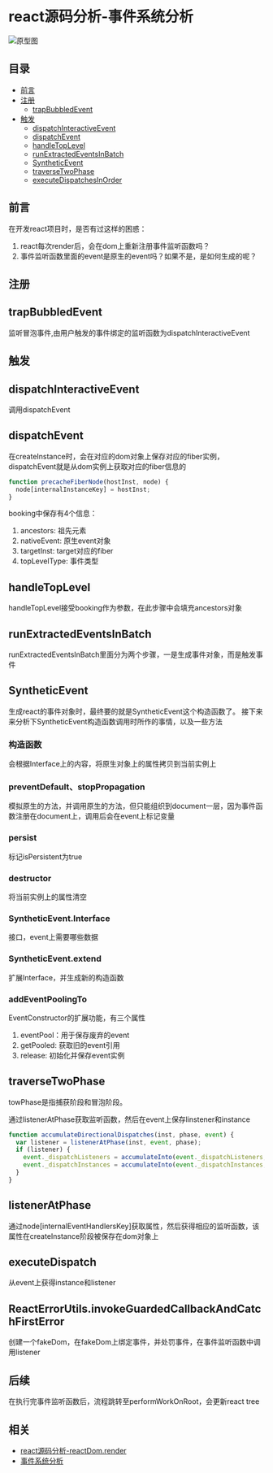 # react源码分析-事件系统分析
![原型图](https://raw.githubusercontent.com/luke93h/git-blog/master/imgs/event.png)

## 目录
- [前言](#前言)
- [注册](#注册)
  - [trapBubbledEvent](#trapBubbledEvent)
- [触发](#触发)
  - [dispatchInteractiveEvent](#dispatchInteractiveEvent)
  - [dispatchEvent](#dispatchEvent)
  - [handleTopLevel](#handleTopLevel)
  - [runExtractedEventsInBatch](#runExtractedEventsInBatch)
  - [SyntheticEvent](#SyntheticEvent)
  - [traverseTwoPhase](#traverseTwoPhase)
  - [executeDispatchesInOrder](#executeDispatchesInOrder)

## 前言

在开发react项目时，是否有过这样的困惑：
1. react每次render后，会在dom上重新注册事件监听函数吗？
2. 事件监听函数里面的event是原生的event吗？如果不是，是如何生成的呢？


## 注册

## trapBubbledEvent

监听冒泡事件,由用户触发的事件绑定的监听函数为dispatchInteractiveEvent

## 触发

## dispatchInteractiveEvent

调用dispatchEvent

## dispatchEvent

在createInstance时，会在对应的dom对象上保存对应的fiber实例，dispatchEvent就是从dom实例上获取对应的fiber信息的
```jsx
function precacheFiberNode(hostInst, node) {
  node[internalInstanceKey] = hostInst;
}
```

booking中保存有4个信息：
1. ancestors: 祖先元素
2. nativeEvent: 原生event对象
3. targetInst: target对应的fiber
4. topLevelType: 事件类型

## handleTopLevel

handleTopLevel接受booking作为参数，在此步骤中会填充ancestors对象

## runExtractedEventsInBatch

runExtractedEventsInBatch里面分为两个步骤，一是生成事件对象，而是触发事件

## SyntheticEvent

生成react的事件对象时，最终要的就是SyntheticEvent这个构造函数了。
接下来来分析下SyntheticEvent构造函数调用时所作的事情，以及一些方法

### 构造函数

会根据Interface上的内容，将原生对象上的属性拷贝到当前实例上

### preventDefault、stopPropagation

模拟原生的方法，并调用原生的方法，但只能组织到document一层，因为事件函数注册在document上，调用后会在event上标记变量

### persist

标记isPersistent为true

### destructor

将当前实例上的属性清空

### SyntheticEvent.Interface

接口，event上需要哪些数据

### SyntheticEvent.extend

扩展Interface，并生成新的构造函数

### addEventPoolingTo

EventConstructor的扩展功能，有三个属性
1. eventPool：用于保存废弃的event
2. getPooled: 获取旧的event引用
3. release: 初始化并保存event实例

## traverseTwoPhase
towPhase是指捕获阶段和冒泡阶段。

通过listenerAtPhase获取监听函数，然后在event上保存linstener和instance
```jsx
function accumulateDirectionalDispatches(inst, phase, event) {
  var listener = listenerAtPhase(inst, event, phase);
  if (listener) {
    event._dispatchListeners = accumulateInto(event._dispatchListeners, listener);
    event._dispatchInstances = accumulateInto(event._dispatchInstances, inst);
  }
}
```

## listenerAtPhase

通过node[internalEventHandlersKey]获取属性，然后获得相应的监听函数，该属性在createInstance阶段被保存在dom对象上

## executeDispatch

从event上获得instance和listener

## ReactErrorUtils.invokeGuardedCallbackAndCatchFirstError

创建一个fakeDom，在fakeDom上绑定事件，并处罚事件，在事件监听函数中调用listener

## 后续

在执行完事件监听函数后，流程跳转至performWorkOnRoot，会更新react tree


## 相关


- [react源码分析-reactDom.render](https://github.com/luke93h/git-blog/issues/11)
- [事件系统分析](https://github.com/luke93h/git-blog/issues/10)
